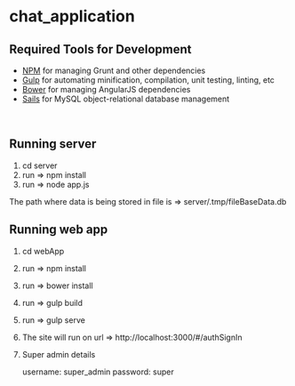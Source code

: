 # chat_application

## Required Tools for Development

 * [NPM](https://www.npmjs.com/) for managing Grunt and other dependencies
 * [Gulp](https://gulpjs.com/) for automating minification, compilation, unit testing, linting, etc
 * [Bower](http://bower.io/) for managing AngularJS dependencies
 * [Sails](http://sailsjs.com/) for MySQL object-relational database management
<br />


## Running server

1) cd server
2) run => npm install
3) run => node app.js

The path where data is being stored in file is => server/.tmp/fileBaseData.db

## Running web app

1) cd webApp
2) run => npm install
3) run => bower install
4) run => gulp build
5) run => gulp serve
6) The site will run on url => http://localhost:3000/#/authSignIn
7) Super admin details

    username: super_admin
    password: super

